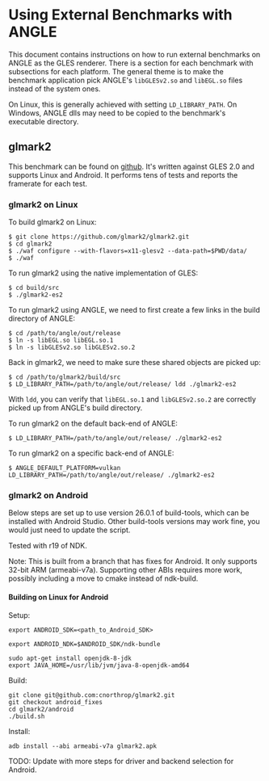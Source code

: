 # Using External Benchmarks with ANGLE

This document contains instructions on how to run external benchmarks on ANGLE as the GLES renderer.
There is a section for each benchmark with subsections for each platform.  The general theme is to
make the benchmark application pick ANGLE's `libGLESv2.so` and `libEGL.so` files instead of the
system ones.

On Linux, this is generally achieved with setting `LD_LIBRARY_PATH`.  On Windows, ANGLE dlls may
need to be copied to the benchmark's executable directory.

## glmark2

This benchmark can be found on [github](https://github.com/glmark2/glmark2).  It's written against
GLES 2.0 and supports Linux and Android.  It performs tens of tests and reports the framerate for
each test.

### glmark2 on Linux

To build glmark2 on Linux:

```
$ git clone https://github.com/glmark2/glmark2.git
$ cd glmark2
$ ./waf configure --with-flavors=x11-glesv2 --data-path=$PWD/data/
$ ./waf
```

To run glmark2 using the native implementation of GLES:

```
$ cd build/src
$ ./glmark2-es2
```

To run glmark2 using ANGLE, we need to first create a few links in the build directory of ANGLE:

```
$ cd /path/to/angle/out/release
$ ln -s libEGL.so libEGL.so.1
$ ln -s libGLESv2.so libGLESv2.so.2
```

Back in glmark2, we need to make sure these shared objects are picked up:

```
$ cd /path/to/glmark2/build/src
$ LD_LIBRARY_PATH=/path/to/angle/out/release/ ldd ./glmark2-es2
```

With `ldd`, you can verify that `libEGL.so.1` and `libGLESv2.so.2` are correctly picked up from
ANGLE's build directory.

To run glmark2 on the default back-end of ANGLE:

```
$ LD_LIBRARY_PATH=/path/to/angle/out/release/ ./glmark2-es2
```

To run glmark2 on a specific back-end of ANGLE:

```
$ ANGLE_DEFAULT_PLATFORM=vulkan LD_LIBRARY_PATH=/path/to/angle/out/release/ ./glmark2-es2
```

### glmark2 on Android

Below steps are set up to use version 26.0.1 of build-tools, which can be installed with Android Studio. Other build-tools versions may work fine, you would just need to update the script.

Tested with r19 of NDK.

Note: This is built from a branch that has fixes for Android. It only supports 32-bit ARM (armeabi-v7a). Supporting other ABIs requires more work, possibly including a move to cmake instead of ndk-build.

#### Building on Linux for Android

Setup:

```
export ANDROID_SDK=<path_to_Android_SDK>

export ANDROID_NDK=$ANDROID_SDK/ndk-bundle

sudo apt-get install openjdk-8-jdk
export JAVA_HOME=/usr/lib/jvm/java-8-openjdk-amd64
```

Build:

```
git clone git@github.com:cnorthrop/glmark2.git
git checkout android_fixes
cd glmark2/android
./build.sh
```

Install:

```
adb install --abi armeabi-v7a glmark2.apk
```

TODO: Update with more steps for driver and backend selection for Android.
